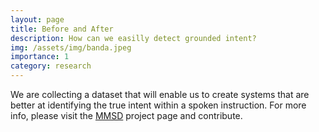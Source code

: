 ```yaml
---
layout: page
title: Before and After
description: How can we easilly detect grounded intent?
img: /assets/img/banda.jpeg
importance: 1
category: research
---
```


We are collecting a dataset that will enable us to create systems that are better at identifying the true intent within a spoken instruction. For more info, please visit the [MMSD](https://mmsd.co.za/before_and_after/collect.html) project page and contribute.